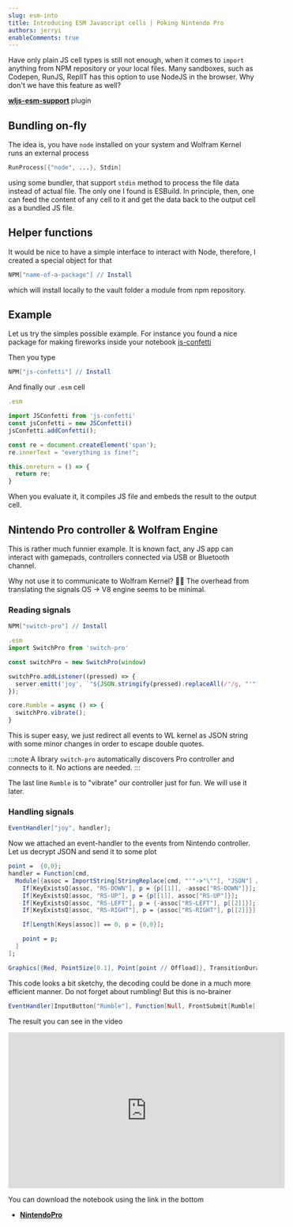 ```yaml
---
slug: esm-into
title: Introducing ESM Javascript cells | Poking Nintendo Pro
authors: jerryi
enableComments: true
---
```

Have only plain JS cell types is still not enough, when it comes to `import` anything from NPM repository or your local files. Many sandboxes, such as Codepen, RunJS, ReplIT has this option to use NodeJS in the browser. Why don't we have this feature as well?

[__wljs-esm-support__](https://github.com/JerryI/wljs-esm-support) plugin

<!--truncate-->
## Bundling on-fly
The idea is, you have `node` installed on your system and Wolfram Kernel runs an external process

```mathematica
RunProcess[{"node", ...}, Stdin]
```

using some bundler, that support `stdin` method to process the file data instead of actual file. The only one I found is ESBuild. In principle, then, one can feed the content of any cell to it and get the data back to the output cell as a bundled JS file.

## Helper functions
It would be nice to have a simple interface to interact with Node, therefore, I created a special object for that

```mathematica
NPM["name-of-a-package"] // Install 
```
which will install locally to the vault folder a module from npm repository. 

## Example
Let us try the simples possible example. For instance you found a nice package for making fireworks inside your notebook [js-confetti](https://www.npmjs.com/package/js-confetti)

Then you type
```mathematica
NPM["js-confetti"] // Install
```

And finally our `.esm` cell
```js
.esm

import JSConfetti from 'js-confetti'
const jsConfetti = new JSConfetti()
jsConfetti.addConfetti();

const re = document.createElement('span');
re.innerText = "everything is fine!";

this.onreturn = () => {
  return re;
}
```

When you evaluate it, it compiles JS file and embeds the result to the output cell.

## Nintendo Pro controller & Wolfram Engine
This is rather much funnier example. It is known fact, any JS app can interact with gamepads, controllers connected via USB or Bluetooth channel. 

Why not use it to communicate to Wolfram Kernel? 😵‍💫
The overhead from translating the signals OS $\rightarrow$ V8 engine seems to be minimal.

### Reading signals

```mathematica
NPM["switch-pro"] // Install 
```

```js
.esm
import SwitchPro from 'switch-pro'

const switchPro = new SwitchPro(window)

switchPro.addListener((pressed) => {
  server.emitt('joy', `"${JSON.stringify(pressed).replaceAll(/"/g, "'")}"`);
});

core.Rumble = async () => {
  switchPro.vibrate();
}

```

This is super easy, we just redirect all events to WL kernel as JSON string with some minor changes in order to escape double quotes.

:::note
A library `switch-pro` automatically discovers Pro controller and connects to it. No actions are needed.
:::

The last line `Rumble` is to "vibrate" our controller just for fun. We will use it later.

### Handling signals

```mathematica
EventHandler["joy", handler];
```

Now we attached an event-handler to the events from Nintendo controller. Let us decrypt JSON and send it to some plot

```mathematica
point =  {0,0};
handler = Function[cmd,
  Module[{assoc = ImportString[StringReplace[cmd, "'"->"\""], "JSON"] // Association, p = point},
    If[KeyExistsQ[assoc, "RS-DOWN"], p = {p[[1]], -assoc["RS-DOWN"]}];
    If[KeyExistsQ[assoc, "RS-UP"], p = {p[[1]], assoc["RS-UP"]}];
    If[KeyExistsQ[assoc, "RS-LEFT"], p = {-assoc["RS-LEFT"], p[[2]]}];
    If[KeyExistsQ[assoc, "RS-RIGHT"], p = {assoc["RS-RIGHT"], p[[2]]}]; 

    If[Length[Keys[assoc]] == 0, p = {0,0}];

    point = p;
  ]
];

Graphics[{Red, PointSize[0.1], Point[point // Offload]}, TransitionDuration->50, TransitionType->"Linear"]
```

This code looks a bit sketchy, the decoding could be done in a much more efficient manner.
Do not forget about rumbling! But this is no-brainer

```mathematica
EventHandler[InputButton["Rumble"], Function[Null, FrontSubmit[Rumble[]]]] 
```

The result you can see in the video

<iframe width="560" height="315" src="https://www.youtube.com/embed/qhG6PV4NZeA?si=a4wuC7KGR25FZo6I" title="YouTube video player" frameborder="0" allow="accelerometer; autoplay; clipboard-write; encrypted-media; gyroscope; picture-in-picture; web-share" allowfullscreen></iframe>

You can download the notebook using the link in the bottom
- [__NintendoPro__](NintendoPro.wln)

